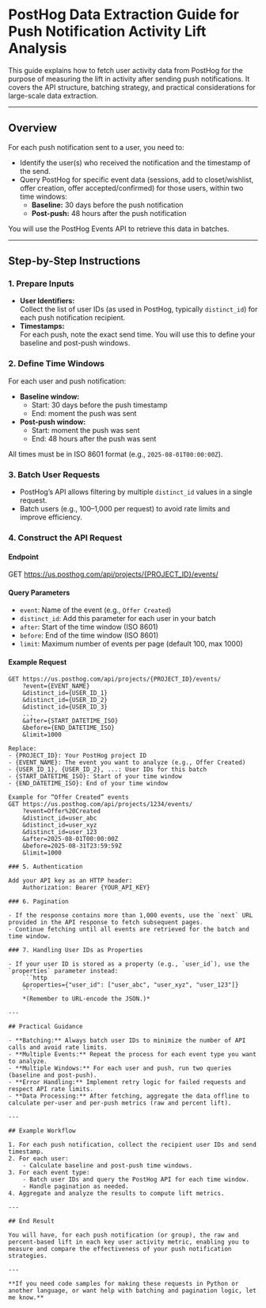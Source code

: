 # PostHog Data Extraction Guide for Push Notification Activity Lift Analysis

This guide explains how to fetch user activity data from PostHog for the purpose of measuring the lift in activity after sending push notifications. It covers the API structure, batching strategy, and practical considerations for large-scale data extraction.

---

## Overview

For each push notification sent to a user, you need to:
- Identify the user(s) who received the notification and the timestamp of the send.
- Query PostHog for specific event data (sessions, add to closet/wishlist, offer creation, offer accepted/confirmed) for those users, within two time windows:
  - **Baseline:** 30 days before the push notification
  - **Post-push:** 48 hours after the push notification

You will use the PostHog Events API to retrieve this data in batches.

---

## Step-by-Step Instructions

### 1. Prepare Inputs

- **User Identifiers:**  
  Collect the list of user IDs (as used in PostHog, typically `distinct_id`) for each push notification recipient.
- **Timestamps:**  
  For each push, note the exact send time. You will use this to define your baseline and post-push windows.

### 2. Define Time Windows

For each user and push notification:
- **Baseline window:**  
  - Start: 30 days before the push timestamp  
  - End: moment the push was sent
- **Post-push window:**  
  - Start: moment the push was sent  
  - End: 48 hours after the push was sent

All times must be in ISO 8601 format (e.g., `2025-08-01T00:00:00Z`).

### 3. Batch User Requests

- PostHog’s API allows filtering by multiple `distinct_id` values in a single request.
- Batch users (e.g., 100–1,000 per request) to avoid rate limits and improve efficiency.

### 4. Construct the API Request

#### **Endpoint**
GET https://us.posthog.com/api/projects/{PROJECT_ID}/events/

#### **Query Parameters**

- `event`: Name of the event (e.g., `Offer Created`)
- `distinct_id`: Add this parameter for each user in your batch
- `after`: Start of the time window (ISO 8601)
- `before`: End of the time window (ISO 8601)
- `limit`: Maximum number of events per page (default 100, max 1000)

#### **Example Request**

```http
GET https://us.posthog.com/api/projects/{PROJECT_ID}/events/
    ?event={EVENT_NAME}
    &distinct_id={USER_ID_1}
    &distinct_id={USER_ID_2}
    &distinct_id={USER_ID_3}
    ...
    &after={START_DATETIME_ISO}
    &before={END_DATETIME_ISO}
    &limit=1000

Replace:
- {PROJECT_ID}: Your PostHog project ID
- {EVENT_NAME}: The event you want to analyze (e.g., Offer Created)
- {USER_ID_1}, {USER_ID_2}, ...: User IDs for this batch
- {START_DATETIME_ISO}: Start of your time window
- {END_DATETIME_ISO}: End of your time window

Example for “Offer Created” events
GET https://us.posthog.com/api/projects/1234/events/
    ?event=Offer%20Created
    &distinct_id=user_abc
    &distinct_id=user_xyz
    &distinct_id=user_123
    &after=2025-08-01T00:00:00Z
    &before=2025-08-31T23:59:59Z
    &limit=1000

### 5. Authentication

Add your API key as an HTTP header:
    Authorization: Bearer {YOUR_API_KEY}

### 6. Pagination

- If the response contains more than 1,000 events, use the `next` URL provided in the API response to fetch subsequent pages.
- Continue fetching until all events are retrieved for the batch and time window.

### 7. Handling User IDs as Properties

- If your user ID is stored as a property (e.g., `user_id`), use the `properties` parameter instead:
    ```http
    &properties={"user_id": ["user_abc", "user_xyz", "user_123"]}
    ```
    *(Remember to URL-encode the JSON.)*

---

## Practical Guidance

- **Batching:** Always batch user IDs to minimize the number of API calls and avoid rate limits.
- **Multiple Events:** Repeat the process for each event type you want to analyze.
- **Multiple Windows:** For each user and push, run two queries (baseline and post-push).
- **Error Handling:** Implement retry logic for failed requests and respect API rate limits.
- **Data Processing:** After fetching, aggregate the data offline to calculate per-user and per-push metrics (raw and percent lift).

---

## Example Workflow

1. For each push notification, collect the recipient user IDs and send timestamp.
2. For each user:
    - Calculate baseline and post-push time windows.
3. For each event type:
    - Batch user IDs and query the PostHog API for each time window.
    - Handle pagination as needed.
4. Aggregate and analyze the results to compute lift metrics.

---

## End Result

You will have, for each push notification (or group), the raw and percent-based lift in each key user activity metric, enabling you to measure and compare the effectiveness of your push notification strategies.

---

**If you need code samples for making these requests in Python or another language, or want help with batching and pagination logic, let me know.**